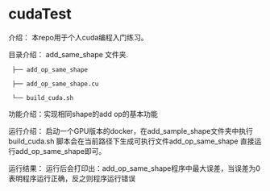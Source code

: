 # cudaTest

介绍： 本repo用于个人cuda编程入门练习。

目录介绍：
  add_same_shape 文件夹.
  
     ├── add_op_same_shape
  
     ├── add_op_same_shape.cu
     
     └── build_cuda.sh


功能介绍：实现相同shape的add op的基本功能

运行介绍：
   启动一个GPU版本的docker，在add_sample_shape文件夹中执行build_cuda.sh 脚本会在当前路径下生成可执行文件add_op_same_shape
   直接运行add_op_same_shape即可。

运行结果：
   运行后会打印出：add_op_same_shape程序中最大误差，当误差为0表明程序运行正确，反之则程序运行错误

